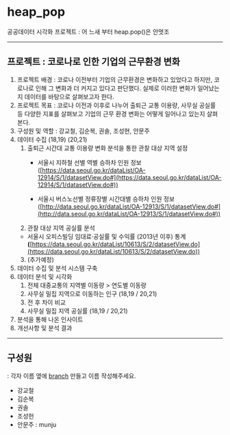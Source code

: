 # heap_pop
  
공공데이터 시각화 프로젝트 : 어 느새 부터 heap.pop()은 안멋조
  
---
  
## 프로젝트 : 코로나로 인한 기업의 근무환경 변화
  
1. 프로젝트 배경 : 코로나 이전부터 기업의 근무환경은 변화하고 있었다고 하지만, 코로나로 인해 그 변화과 더 커지고 있다고 판단했다. 실제로 이러한 변화가 일어났는지 데이터를 바탕으로 살펴보고자 한다.
2. 프로젝트 목표 : 코로나 이전과 이후로 나누어 출퇴근 교통 이용량, 사무실 공실률 등 다양한 지표를 살펴보고 기업의 근무 환경 변화는 어떻게 일어나고 있는지 살펴본다.
3. 구성원 및 역할 : 강교철, 김순복, 권솔, 조성현, 안문주 
4. 데이터 수집 (18,19) (20,21)
    1. 출퇴근 시간대 교통 이용량 변화 분석을 통한 관찰 대상 지역 설정
        - 서울시 지하철 선별 역별 승하차 인원 정보
        ([https://data.seoul.go.kr/dataList/OA-12914/S/1/datasetView.do#](https://data.seoul.go.kr/dataList/OA-12914/S/1/datasetView.do#))
        
        - 서울시 버스노선별 정류장별 시간대별 승하차 인원 정보
        ([http://data.seoul.go.kr/dataList/OA-12913/S/1/datasetView.do#](http://data.seoul.go.kr/dataList/OA-12913/S/1/datasetView.do#))
    2. 관찰 대상 지역 공실률 분석
    - 서울시 오피스빌딩 임대료·공실률 및 수익률 (2013년 이후) 통계 ****(****[https://data.seoul.go.kr/dataList/10613/S/2/datasetView.do](https://data.seoul.go.kr/dataList/10613/S/2/datasetView.do))
    3. (추가예정)
5. 데이터 수집 및 분석 시스템 구축
6. 데이터 분석 및 시각화
    1. 전체 대중교통의 지역별 이동량 > 연도별 이동량
    2. 사무실 밀집 지역으로 이동하는 인구 (18,19 / 20,21)
    3. 전 후 차이 비교
    4. 사무실 밀집 지역 공실률 (18,19 / 20,21)
7. 분석을 통해 나온 인사이트
8. 개선사항 및 분석 결과

---

## 구성원

: 각자 이름 옆에 [branch](https://backlog.com/git-tutorial/kr/stepup/stepup2_2.html) 만들고 이름 작성해주세요.
  
* 강교철
* 김순복
* 권솔
* 조성헌
* 안문주 : munju